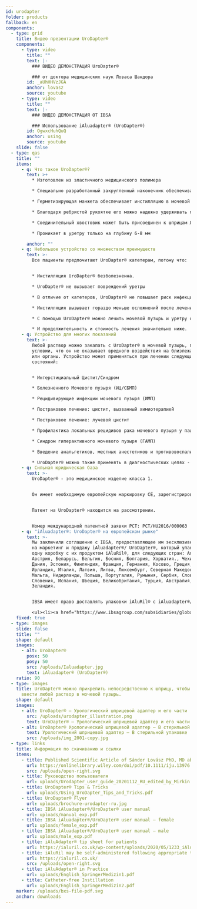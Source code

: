 ```yaml
---
id: urodapter
folder: products
fallback: en
components:
  - type: grid
    title: Видео презентации UroDapter®
    components:
      - type: video
        title: ""
        text: |-
          ### ВИДЕО ДЕМОНСТРАЦИЯ UroDapter®

          ### от доктора медицинских наук Ловаса Шандора
        id: _aUhHHVzJGA
        anchor: lovasz
        source: youtube
      - type: video
        title: ""
        text: |-
          ### ВИДЕО ДЕМОНСТРАЦИЯ ОТ IBSA

          ### Использование iAluadapter® (UroDapter®)
        id: OgwxcHuhQuQ
        anchor: using
        source: youtube
    slide: false
  - type: qas
    title: ""
    items:
      - q: Что такое UroDapter®?
        text: >+
          * Изготовлен из эластичного медицинского полимера

          * Специально разработанный закругленный наконечник обеспечивает легкий доступ к наружному отверстию уретры

          * Герметизирующая манжета обеспечивает инстилляцию в мочевой пузырь без утечек

          * Благодаря ребристой рукоятке его можно надежно удерживать при установке

          * Соединительный хвостовик может быть присоединен к шприцам Луер слип и Луер Лок

          * Проникает в уретру только на глубину 6-8 мм

        anchor: ""
      - q: Небольшое устройство со множеством преимуществ
        text: >-
          Все пациенты предпочитают UroDapter® катетерам, потому что:


          * Инстилляция UroDapter® безболезненна.

          * UroDapter® не вызывает повреждений уретры

          * В отличие от катетеров, UroDapter® не повышает риск инфекций мочевыводящих путей

          * Инстилляция вызывает гораздо меньше осложнений после лечения

          * С помощью UroDapter® можно лечить мочевой пузырь и уретру одновременно,

          * И продолжительность и стоимость лечения значительно ниже.
      - q: Устройство для многих показаний
        text: >-
          Любой раствор можно закапать с UroDapter® в мочевой пузырь, при
          условии, что он не оказывает вредного воздействия на близлежащие ткани
          или органы. Устройство может применяться при лечении следующих
          состояний:


          * Интерстициальный Цистит/Синдром

          * Болезненного Мочевого пузыря (ИЦ/СБМП)

          * Рецидивирующие инфекции мочевого пузыря (ИМП)

          * Постраковое лечение: цистит, вызванный химиотерапией

          * Постраковое лечение: лучевой цистит

          * Профилактика локальных рецидивов рака мочевого пузыря у пациенток женского пола

          * Синдром гиперактивного мочевого пузыря (ГАМП)

          * Введение анальгетиков, местных анестетиков и противовоспалительных средств по любым показаниям

          * UroDapter® можно также применять в диагностических целях - например, ретроградная уретрография, фистулография
      - q: Сильная юридическая база
        text: >-
          UroDapter® - это медицинское изделие класса 1.


          Он имеет необходимую европейскую маркировку CE, зарегистрирован Управлением по санитарному надзору за качеством пищевых продуктов и медикаментов США (FDA) и имеет сильную защиту прав интеллектуальной собственности во многих странах.


          Патент на UroDapter® находится на рассмотрении.


          Номер международной патентной заявки PCT: PCT/HU2016/000063
      - q: "iAluadapter®: UroDapter® на европейском рынке"
        text: >-
          Мы заключили соглашение с IBSA, предоставляющее им эксклюзивные права
          на маркетинг и продажу iAluadapter®/ UroDapter®, который упакован в
          одну коробку с их продуктом iAluRil®, для следующих стран: Албания,
          Австрия, Беларусь, Бельгия, Босния, Болгария, Хорватия., Чехия, Кипр,
          Дания, Эстония, Финляндия, Франция, Германия, Косово, Греция, Венгрия,
          Ирландия, Италия, Латвия, Литва, Люксембург, Северная Македония,
          Мальта, Нидерланды, Польша, Португалия, Румыния, Сербия, Словакия,
          Словения, Испания, Швеция, Великобритания, Турция, Австралия, Новая
          Зеландия.


          IBSA имеет право доставлять упаковки iAluRil® с iAluadapter®/UroDapter® и/или адаптер как отдельный продукт на неисключительной основе в следующие страны: Украина, Россия, Бахрейн, Оман, Кувейт, Катар, Саудовская Аравия, Объединенные Арабские Эмираты, Египет, Алжир, Иордания, Палестина, Ливан, Ирак, Ливия, Марокко, Тунис, Израиль, Иран, Южная Корея, Индонезия, Китай, Сингапур, Тайвань, Туркменистан, Малайзия, Колумбия, Аргентина, Барбадос, Боливия, Бразилия, Чили, Коста-Рика, Доминиканская Республика, Эквадор, Сальвадор, Гватемала, Гондурас, Мексика, Никарагуа, Панама, Парагвай, Перу, Венесуэла, Нигерия, Кения, Габон и Гана.

          <ul><li><a href="https://www.ibsagroup.com/subsidiaries/global-network.html" rel="noopener" target="_blank">IBSA Global Network</a></li></ul>
    fixed: true
  - type: images
    slide: false
    title: ""
    shape: default
    images:
      - alt: UroDapter®
        posx: 50
        posy: 50
        src: /uploads/Ialuadapter.jpg
        text: iAluadapter® (UroDapter®)
    ratio: 90
  - type: images
    title: UroDapter® можно прикрепить непосредственно к шприцу, чтобы можно было
      ввести любой раствор в мочевой пузырь.
    shape: default
    images:
      - alt: UroDapter® – Урологический шприцевой адаптер и его части
        src: /uploads/urodapter_illustration.png
        text: UroDapter® – Урологический шприцевой адаптер и его части
      - alt: UroDapter® Урологический шприцевой адаптер – В стерильной упаковке
        text: Урологический шприцевой адаптер – В стерильной упаковке
        src: /uploads/img_2001-copy.jpg
  - type: links
    title: Информация по скачиванию и ссылки
    items:
      - title: Published Scientific Article of Sándor Lovász PhD, MD about UroDapter
        url: https://onlinelibrary.wiley.com/doi/pdf/10.1111/iju.13976
        src: /uploads/open-right.svg
      - title: Руководство пользователя
        url: uploads/Urodapter_user_guide_20201112_RU_edited_by_Mirkin.pdf
      - title: UroDapter® Tips & Tricks
        url: uploads/Using_UroDapter_Tips_and_Tricks.pdf
      - title: UroDapter® Flyer
        url: uploads/brochure-urodapter-ru.jpg
      - title: IBSA iAluadapter®/UroDapter® user manual
        url: uploads/manual_exp.pdf
      - title: IBSA iAluadapter®/UroDapter® user manual – female
        url: uploads/female_exp.pdf
      - title: IBSA iAluadapter®/UroDapter® user manual – male
        url: uploads/male_exp.pdf
      - title: iAluAdapter® tip sheet for patients
        url: https://ialuril.co.uk/wp-content/uploads/2020/05/1233_iAluradapterTipSheetPatients_St03.pdf
      - title: iAluRil may be self-administered following appropriate training
        url: https://ialuril.co.uk/
        src: /uploads/open-right.svg
      - title: iAluAdapter® in Practice
        url: uploads/English_SpringerMedizin1.pdf
      - title: Catheter-free Instillation
        url: uploads/English_SpringerMedizin2.pdf
    marker: /uploads/bxs-file-pdf.svg
    anchor: downloads
---
```


